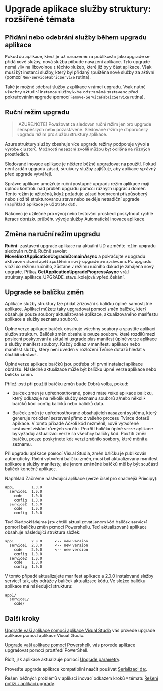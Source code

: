<properties
   pageTitle="Upgrade aplikace: rozšířené témata | Microsoft Azure"
   description="Tento článek popisuje některé pokročilé témata vztahující se k upgradu služeb struktury aplikace."
   services="service-fabric"
   documentationCenter=".net"
   authors="mani-ramaswamy"
   manager="timlt"
   editor=""/>

<tags
   ms.service="service-fabric"
   ms.devlang="dotnet"
   ms.topic="article"
   ms.tgt_pltfrm="NA"
   ms.workload="NA"
   ms.date="09/14/2016"
   ms.author="subramar"/>

# <a name="service-fabric-application-upgrade-advanced-topics"></a>Upgrade aplikace služby struktury: rozšířené témata

## <a name="adding-or-removing-services-during-an-application-upgrade"></a>Přidání nebo odebrání služby během upgradu aplikace

Pokud do aplikace, která je už nasazeném a publikován jako upgrade se přidá nové služby, nová služba přibude nasazení aplikace.  Tyto upgrade nemá vliv na libovolnou z těchto služeb, které již byly část aplikace. Však musí být instanci služby, který byl přidaný spuštěna nové služby za aktivní (pomocí `New-ServiceFabricService` rutina).

Také je možné odebrat služby z aplikace v rámci upgradu. Však nutné všechny aktuální instance služby k-be odstraněné zastaveno před pokračováním upgrade (pomocí `Remove-ServiceFabricService` rutina). 

## <a name="manual-upgrade-mode"></a>Ruční režim upgradu

> [AZURE.NOTE]  Považovat za sledován ruční režim jen pro upgrade neúspěšných nebo pozastavené. Sledované režim je doporučený upgradu režim pro službu struktury aplikace.

Azure struktury služby obsahuje více upgradu režimy podporuje vývoj a výroba clusterů. Možnosti nasazení zvolili můžou být odlišná na různých prostředích.

Sledované inovace aplikace je některé běžné upgradovat na použití. Pokud není zadán upgradu zásad, struktury služby zajišťuje, aby aplikace správný před upgrade vytvářejí.

 Správce aplikace umožňuje ruční postupné upgradu režim aplikace mají úplnou kontrolu nad průběh upgradu pomocí různých upgradu domén. Tento režim je užitečná, když požaduje zásad hodnocení přizpůsobený nebo složitě strukturovanou stavu nebo se děje netradiční upgrade (například aplikace je už ztrátu dat).

Nakonec je užitečné pro vývoj nebo testování prostředí poskytnout rychlé iterace obrázku průběhu vývoje služby Automatická inovace aplikace.

## <a name="change-to-manual-upgrade-mode"></a>Změna na ruční režim upgradu
**Ruční**– zastavení upgrade aplikace na aktuální UD a změňte režim upgradu sledován ručně. Ručně zavolat **MoveNextApplicationUpgradeDomainAsync** a pokračujte v upgradu aktivace vrácení zpět spuštěním nový upgrade se správcem. Po upgradu vloží do režimu ručního, zůstane v režimu ručního dokud je zahájená nový upgrade. Příkaz **GetApplicationUpgradeProgressAsync** vrátí struktury\_aplikace\_UPGRADE\_stavu\_kolejová\_vpřed\_čekání.

## <a name="upgrade-with-a-diff-package"></a>Upgrade se balíčku změn

Aplikace služby struktury lze přidat zřizování s balíčku úplné, samostatné aplikace. Aplikaci můžete taky upgradovat pomocí změn balíček, který obsahuje pouze soubory aktualizované aplikace, aktualizovaného manifestu aplikace a služby seznamu souborů.

Úplné verze aplikace balíček obsahuje všechny soubory a spustíte aplikaci služby struktury. Balíček změn obsahuje pouze soubory, které rozdílů mezi poslední poskytování a aktuální upgrade plus manifest úplné verze aplikace a služby manifest soubory. Každý odkaz v manifestu aplikace nebo manifest služby, který není uveden v rozložení Tvůrce dotazů hledat v úložišti obrázek.

Úplné verze aplikace balíčků jsou potřeba při první instalaci aplikace obrázku. Následné aktualizace může být balíčku úplné verze aplikace nebo balíčku změn.

Příležitosti při použití balíčku změn bude Dobrá volba, pokud:

* Balíček změn je upřednostňované, pokud máte velké aplikace balíčku, který odkazuje na několik služby seznamu souborů a/nebo několik balíčků kód, config balíčků nebo balíčků data.

* Balíček změn je upřednostňované obsahujících nasazení systému, který generuje rozložení sestavení přímo z vašeho procesu Tvůrce dotazů aplikace. V tomto případě Ačkoli kód nezměnil, nově vytvořené sestavení získání různých součtu. Použití balíčku úplné verze aplikace by vyžadují aktualizaci verze na všechny balíčky kód. Použití změn balíčku, pouze poskytnete kde verzi změnilo soubory, které měnit a seznamu.

Při upgradu aplikace pomocí Visual Studia, změn balíčku je publikován automaticky. Ruční vytvoření balíčku změn, musí být aktualizovány manifest aplikace a služby manifesty, ale jenom změněné balíčků měl by být součástí balíček konečné aplikace. 

Například Začněme následující aplikace (verze čísel pro snadnější Principy):

```text
app1        1.0.0
  service1  1.0.0
    code    1.0.0
    config  1.0.0
  service2  1.0.0
    code    1.0.0
    config  1.0.0
```

Teď Předpokládejme jste chtěli aktualizovat jenom kód balíček service1 pomocí balíčku změn pomocí Powershellu. Teď aktualizované aplikace obsahuje následující struktura složek:

```text
app1        2.0.0      <-- new version
  service1  2.0.0      <-- new version
    code    2.0.0      <-- new version
    config  1.0.0
  service2  1.0.0
    code    1.0.0
    config  1.0.0
```

V tomto případě aktualizujete manifest aplikace a 2.0.0 instalované služby service1 tak, aby odrážely balíček aktualizace kódu. Ve složce balíčku aplikace má následující strukturu:

```text
app1/
  service1/
    code/
```

## <a name="next-steps"></a>Další kroky

[Upgrade vaší aplikace pomocí aplikace Visual Studio](service-fabric-application-upgrade-tutorial.md) vás provede upgrade aplikace pomocí aplikace Visual Studio.

[Upgrade vaší aplikace pomocí Powershellu](service-fabric-application-upgrade-tutorial-powershell.md) vás provede aplikace upgradovat pomocí prostředí PowerShell.

Řídit, jak aplikace aktualizuje pomocí [Upgrade parametry](service-fabric-application-upgrade-parameters.md).

Proveďte upgrade aplikace kompatibilní naučit používat [Serializaci dat](service-fabric-application-upgrade-data-serialization.md).

Řešení běžných problémů v aplikaci inovací odkazem kroků v tématu [Řešení potíží s aplikací upgrady](service-fabric-application-upgrade-troubleshooting.md).
 
